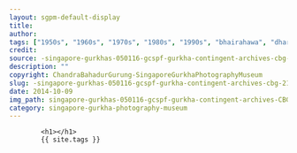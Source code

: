 ```yaml
---
layout: sgpm-default-display
title: 
author: 
tags: ["1950s", "1960s", "1970s", "1980s", "1990s", "bhairahawa", "dharan", "gurkhas", "kathmandu", "nepal", "pokhara", "singapore", "singapore gurkha archive", "singapore gurkha old photographs", "singapore gurkha photography museum", "singapore gurkhas"]
credit: 
source: -singapore-gurkhas-050116-gcspf-gurkha-contingent-archives-cbg-21
description: ""
copyright: ChandraBahadurGurung-SingaporeGurkhaPhotographyMuseum
slug: -singapore-gurkhas-050116-gcspf-gurkha-contingent-archives-cbg-21
date: 2014-10-09
img_path: singapore-gurkhas-050116-gcspf-gurkha-contingent-archives-CBG-21.jpg
category: singapore-gurkha-photography-museum
---
```

	 		

	 		<h1></h1>
	 		{{ site.tags }}
	 		
